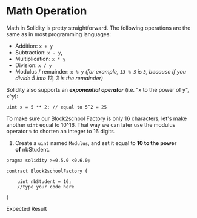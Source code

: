 # Math Operation

Math in Solidity is pretty straightforward. The following operations are the same as in most programming languages:

- Addition: `x + y`
- Subtraction: `x - y`,
- Multiplication: `x * y`
- Division: `x / y`
- Modulus / remainder: `x % y` *(for example, `13 % 5` is `3`, because if you divide 5 into 13, 3 is the remainder)*

Solidity also supports an ***exponential operator*** (i.e. "x to the power of y", x^y):

```solidity
uint x = 5 ** 2; // equal to 5^2 = 25
```

To make sure our Block2school Factory is only 16 characters, let's make another `uint` equal to 10^16. That way we can later use the modulus operator `%` to shorten an integer to 16 digits.

1. Create a `uint` named `Modulus`, and set it equal to **10 to the power of** nbStudent.

```solidity
pragma solidity >=0.5.0 <0.6.0;

contract Block2schoolFactory {

    uint nbStudent = 16;
    //type your code here

}
```

Expected Result